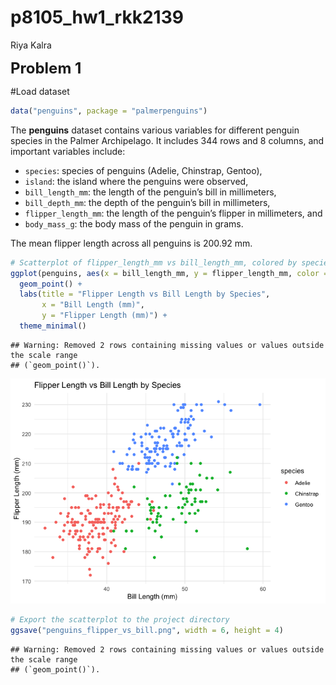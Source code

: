 p8105_hw1_rkk2139
================
Riya Kalra

<font size="5"><b>Problem 1</b></font>

\#Load dataset

``` r
data("penguins", package = "palmerpenguins")
```

The **penguins** dataset contains various variables for different
penguin species in the Palmer Archipelago. It includes 344 rows and 8
columns, and important variables include:

- `species`: species of penguins (Adelie, Chinstrap, Gentoo),
- `island`: the island where the penguins were observed,
- `bill_length_mm`: the length of the penguin’s bill in millimeters,
- `bill_depth_mm`: the depth of the penguin’s bill in millimeters,
- `flipper_length_mm`: the length of the penguin’s flipper in
  millimeters, and
- `body_mass_g`: the body mass of the penguin in grams.

The mean flipper length across all penguins is 200.92 mm.

``` r
# Scatterplot of flipper_length_mm vs bill_length_mm, colored by species
ggplot(penguins, aes(x = bill_length_mm, y = flipper_length_mm, color = species)) +
  geom_point() +
  labs(title = "Flipper Length vs Bill Length by Species",
       x = "Bill Length (mm)",
       y = "Flipper Length (mm)") +
  theme_minimal()
```

    ## Warning: Removed 2 rows containing missing values or values outside the scale range
    ## (`geom_point()`).

![](p8105_hw1_rkk2139_files/figure-gfm/unnamed-chunk-2-1.png)<!-- -->

``` r
# Export the scatterplot to the project directory
ggsave("penguins_flipper_vs_bill.png", width = 6, height = 4)
```

    ## Warning: Removed 2 rows containing missing values or values outside the scale range
    ## (`geom_point()`).
